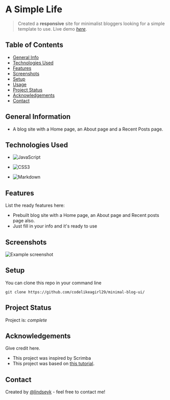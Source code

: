 # A Simple Life
> Created a __responsive__ site for minimalist bloggers looking for a simple template to use.
> Live demo [_here_](https://codelikeagirl29.github.io/minimal-blog-ui/). <!-- If you have the project hosted somewhere, include the link here. -->

## Table of Contents
* [General Info](#general-information)
* [Technologies Used](#technologies-used)
* [Features](#features)
* [Screenshots](#screenshots)
* [Setup](#setup)
* [Usage](#usage)
* [Project Status](#project-status)
* [Acknowledgements](#acknowledgements)
* [Contact](#contact)
<!-- * [License](#license) -->


## General Information
- A blog site with a Home page, an About page and a Recent Posts page.

## Technologies Used
- ![JavaScript](https://img.shields.io/badge/javascript-%23323330.svg?style=for-the-badge&logo=javascript&logoColor=%23F7DF1E)

- ![CSS3](https://img.shields.io/badge/css3-%231572B6.svg?style=for-the-badge&logo=css3&logoColor=white)

- ![Markdown](https://camo.githubusercontent.com/6f2f97f702ca8a936bb9027f26e5acf778d09958a375adbcff623d6dbe45157d/68747470733a2f2f696d672e736869656c64732e696f2f7374617469632f76313f7374796c653d666f722d7468652d6261646765266d6573736167653d4d61726b646f776e26636f6c6f723d303030303030266c6f676f3d4d61726b646f776e266c6f676f436f6c6f723d464646464646266c6162656c3d)

## Features
List the ready features here:
- Prebuilt blog site with a Home page, an About page and Recent posts page also.
- Just fill in your info and it's ready to use


## Screenshots
![Example screenshot](https://res.cloudinary.com/codelikeagirl29/image/upload/v1667017152/projects/localhost-5500-index-html_dxjlxe.png)
<!-- If you have screenshots you'd like to share, include them here. -->


## Setup
You can clone this repo in your command line

```
git clone https://github.com/codelikeagirl29/minimal-blog-ui/
```

## Project Status
Project is: _complete_

## Acknowledgements
Give credit here.
- This project was inspired by Scrimba
- This project was based on [this tutorial](https://scrimba.com/).


## Contact
Created by [@lindseyk](https://www.lindseyk.dev/) - feel free to contact me!
